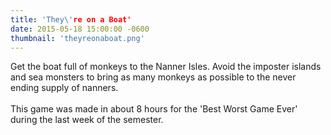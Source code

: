 ```yaml
---
title: 'They\'re on a Boat'
date: 2015-05-18 15:00:00 -0600
thumbnail: 'theyreonaboat.png'
---
```

Get the boat full of monkeys to the Nanner Isles. Avoid the imposter islands and sea monsters to bring as many monkeys as possible to the never ending supply of nanners.
<br/><br/>
This game was made in about 8 hours for the 'Best Worst Game Ever' during the last week of the semester.